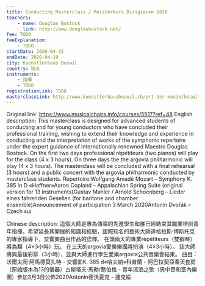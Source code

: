 ```yaml
---
title: Conducting Masterclass / Meisterkurs Dirigieren 2020
teachers:
	- name: Douglas Bostock
	  link: http://www.douglasbostock.net/
fee: TODO
feeExplanation: 
	- TODO
startDate: 2020-04-15
endDate: 2020-04-19
city: Kuenstlerhaus Boswil
country: 瑞士
instruments:
	- 指揮
	- TODO
registrationLink: TODO
masterclassLink: http://www.kuenstlerhausboswil.ch/ort-der-musik/boswiler-akademie/Meisterkurs-Dirigieren
---
```

Original link: https://www.musicalchairs.info/courses/5517?ref=48
English description:
This masterclass is designed for advanced students of conducting and for young conductors who have concluded their professional training, wishing to extend their knowledge and experience in conducting and the interpretation of works of the symphonic repertoire under the expert guidance of internationally renowned Maestro Douglas Bostock.
On the first two days professional répétiteurs (two pianos) will play for the class (4 x 3 hours).
 On three days the the argovia philharmonic will play (4 x 3 hours).
 The masterclass will be concluded with a final rehearsal (3 hours) and a public concert with the argovia philharmonic conducted by masterclass students.
Repertoire:Wolfgang Amadé Mozart – Symphony K.
 385 in D «Haffner»Aaron Copland – Appalachian Spring Suite (original version for 13 instruments)Gustav Mahler / Arnold Schoenberg – Lieder eines fahrenden Gesellen (for baritone and chamber ensemble)Announcement of participation 3 March 2020Antonín Dvořák – Czech sui

Chinese description:
這個大師是專為傳導的先進學生和誰已經結束其職業培訓青年指揮，希望延長其開展的知識和經驗，國際知名的藝術大師道格拉斯·博斯托克的專家指導下，交響樂曲目作品的詮釋。
在頭兩天的專業répétiteurs（雙鋼琴）將為類（4×3小時）玩。
在三天的argovia愛樂樂團將扮演（4×3小時）。
該大師將與最後彩排（3小時），並與大師進行學生愛樂argovia公共音樂會結束。
曲目：沃爾夫岡·阿馬德莫扎特 - 交響曲K. 385 d«哈夫納»科普蘭 - 阿巴拉契亞春天套房（原始版本為13的儀器）古斯塔夫·馬勒/勳伯格 - 青年流浪之歌（男中音和室內樂團）參加3月3日公佈2020Antonín德沃夏克 - 捷克綏
